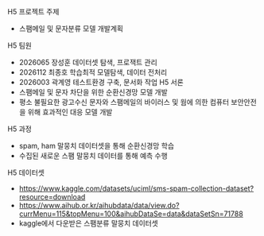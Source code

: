 H5 프로젝트 주제
 - 스팸메일 및 문자분류 모델 개발계획

H5 팀원
 - 2026065 장성훈 데이터셋 탐색, 프로잭트 관리
 - 2026112 최종호 학습최적 모델탐색, 데이터 전처리
 - 2026003 곽계영 테스트환경 구축, 문서화 작업
H5 서론
 - 스팸메일 및 문자 차단을 위한 순환신경망 모델 개발
 - 평소 불필요한 광고수신 문자와 스팸메일의 바이러스 및 웜에 의한 컴퓨터 보안안전을 위해 효과적인 대응 모델 개발

H5 과정
 - spam, ham 말뭉치 데이터셋을 통해 순환신경망 학습
 - 수집된 새로운 스팸 말뭉치 데이터를 통해 예측 수행

H5 데이터셋
 - https://www.kaggle.com/datasets/uciml/sms-spam-collection-dataset?resource=download
 - https://www.aihub.or.kr/aihubdata/data/view.do?currMenu=115&topMenu=100&aihubDataSe=data&dataSetSn=71788
 -  kaggle에서 다운받은 스팸분류 말뭉치 데이터셋
 

